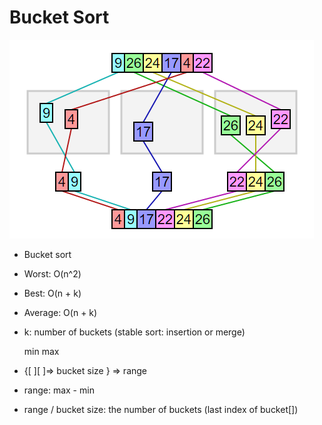 # Bucket Sort

<img src="/images/BucketSort.png">


 * Bucket sort
 
 * Worst:   O(n^2)
 * Best:    O(n + k)
 * Average: O(n + k)
 
 * k: number of buckets (stable sort: insertion or merge)
 
   min                       max
 *  {[   ][   ]=> bucket size } => range
 
 * range: max - min
 * range / bucket size: the number of buckets (last index of bucket[])
